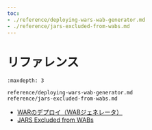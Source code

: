 ```yaml
---
toc:
- ./reference/deploying-wars-wab-generator.md
- ./reference/jars-excluded-from-wabs.md
---
```


# リファレンス

```{toctree}
:maxdepth: 3

reference/deploying-wars-wab-generator.md
reference/jars-excluded-from-wabs.md
```

* [WARのデプロイ（WABジェネレータ）](./reference/deploying-wars-wab-generator.md)
* [JARS Excluded from WABs](./reference/jars-excluded-from-wabs.md)
